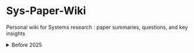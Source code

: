 # Sys-Paper-Wiki
Personal wiki for Systems research : paper summaries, questions, and key insights

<details>
<summary>Before 2025</summary>

- Cold Start Influencing Factors in Function as a Service / UCC

</details>
